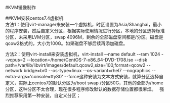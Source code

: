 #KVM镜像制作

##KVM安装centos7.4虚拟机   
方法1：使用virt-manager来安装一个虚拟机，时区设置为Asia/Shanghai，最小的程序安装，然后自定义分区，根据实际使用情况进行分区，本地的分区选择标准分区，未采用LVM分区，swap 4096M，剩余的全部磁盘空间都是/分区。磁盘是qcow2格式的，大小为100G。如果磁盘不够后续再添加磁盘。  

方法2：使用virt-install来安装虚拟机，virt-install --name default --ram 1024 --vcpus=2 --location=/home/CentOS-7-x86_64-DVD-1708.iso --disk path=/var/lib/libvirt/images/default.qcow2,size=100,format=qcow2 --network bridge=br0 --os-type=linux --os-variant=rhel7 --nographics --extra-args='console=ttyS0' --force这种安装为文本方式安装，就算分区选择自定义，实际上centos7的默认分区为/boot swap /分区50G，其他的全部为/home分区，这种分区不太合理，现在很多程序修改默认的数据存储位置都很麻烦。  
强烈推荐采用第一种安装，自定义分区；



